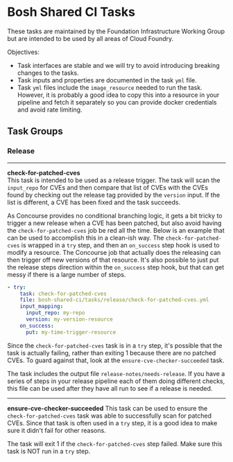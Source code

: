 # Bosh Shared CI Tasks

These tasks are maintained by the Foundation Infrastructure Working Group but are intended to be used
by all areas of Cloud Foundry.

Objectives:
- Task interfaces are stable and we will try to avoid introducing breaking changes to the tasks.
- Task inputs and properties are documented in the task `yml` file.
- Task `yml` files include the `image_resource` needed to run the task. However, it is probably a good idea
to copy this into a resource in your pipeline and fetch it separately so you can provide docker credentials and
avoid rate limiting.

## Task Groups

### Release

---
**check-for-patched-cves**  
This task is intended to be used as a release trigger. The task will scan the `input_repo` for CVEs and then compare
that list of CVEs with the CVEs found by checking out the release tag provided by the `version` input. If the list is
different, a CVE has been fixed and the task succeeds.

As Concourse provides no conditional branching logic, it gets a bit tricky to trigger a new release when a CVE has
been patched, but also avoid having the `check-for-patched-cves` job be red all the time. Below is an example that
can be used to accomplish this in a clean-ish way. The `check-for-patched-cves` is wrapped in a `try` step, and then
an `on_success` step hook is used to modify a resource. The Concourse job that actually does the releasing can then
trigger off new versions of that resource. It's also possible to just put the release steps direction within the
`on_success` step hook, but that can get messy if there is a large number of steps.

```yaml
- try:
    task: check-for-patched-cves
    file: bosh-shared-ci/tasks/release/check-for-patched-cves.yml
    input_mapping:
      input_repo: my-repo
      version: my-version-resource
    on_success:
      put: my-time-trigger-resource
```

Since the `check-for-patched-cves` task is in a `try` step, it's possible that the task is actually failing, rather
than exiting 1 because there are no patched CVEs. To guard against that, look at the `ensure-cve-checker-succeeded` task.

The task includes the output file `release-notes/needs-release`. If you have a series of steps in your release pipeline
each of them doing different checks, this file can be used after they have all run to see if a release is needed.

---
**ensure-cve-checker-succeeded**
This task can be used to ensure the `check-for-patched-cves` task was able to successfully scan for patched CVEs.
Since that task is often used in a `try` step, it is a good idea to make sure it didn't fail for other reasons.

The task will exit 1 if the `check-for-patched-cves` step failed. Make sure this task is NOT run in a `try` step.
